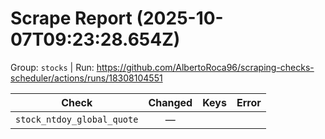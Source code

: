 # Scrape Report (2025-10-07T09:23:28.654Z)

Group: `stocks`  |  Run: https://github.com/AlbertoRoca96/scraping-checks-scheduler/actions/runs/18308104551

| Check | Changed | Keys | Error |
|---|:---:|:--|:--|
| `stock_ntdoy_global_quote` | — |  |  |
